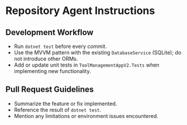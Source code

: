 # Repository Agent Instructions

## Development Workflow
- Run `dotnet test` before every commit.
- Use the MVVM pattern with the existing `DatabaseService` (SQLite); do not introduce other ORMs.
- Add or update unit tests in `ToolManagementAppV2.Tests` when implementing new functionality.

## Pull Request Guidelines
- Summarize the feature or fix implemented.
- Reference the result of `dotnet test`.
- Mention any limitations or environment issues encountered.
